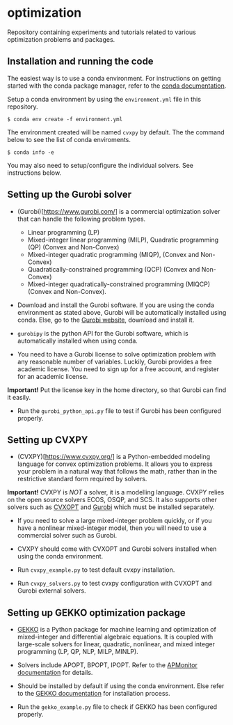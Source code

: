 # optimization
Repository containing experiments and tutorials related to various optimization problems and packages.

## Installation and running the code
The easiest way is to use a conda environment. 
For instructions on getting started with the conda package manager, refer to the [conda documentation](https://docs.conda.io/projects/conda/en/latest/index.html).


Setup a conda environment by using the ```environment.yml``` file in this repository. 

    $ conda env create -f environment.yml

The environment created will be named ```cvxpy``` by default. The the command below to see the list of conda enviroments.

    $ conda info -e



You may also need to setup/configure the individual solvers. See instructions below.

## Setting up the Gurobi solver
- (Gurobi)[https://www.gurobi.com/] is a commercial optimization solver that can handle the following problem types.
    - Linear programming (LP)
    - Mixed-integer linear programming (MILP), Quadratic programming (QP) (Convex and Non-Convex)
    - Mixed-integer quadratic programming (MIQP), (Convex and Non-Convex)
    - Quadratically-constrained programming (QCP) (Convex and Non-Convex)
    - Mixed-integer quadratically-constrained programming (MIQCP) (Convex and Non-Convex).

- Download and install the Gurobi software. If you are using the conda environment as stated above, Gurobi will be automatically installed using conda.
Else, go to the [Gurobi website](https://www.gurobi.com/), download and install it.

- ```gurobipy``` is the python API for the Gurobi software, which is automatically installed when using conda.

- You need to have a Gurobi license to solve optimization problem with any reasonable number of variables. Luckily, Gurobi provides a free academic license. You need to sign up for a free account, and register for an academic license.

**Important!** Put the license key in the home directory, so that Gurobi can find it easily.

- Run the ```gurobi_python_api.py``` file to test if Gurobi has been configured properly.


## Setting up CVXPY
- (CVXPY)[https://www.cvxpy.org/] is a Python-embedded modeling language for convex optimization problems. It allows you to express your problem in a natural way that follows the math, rather than in the restrictive standard form required by solvers.

**Important!** CVXPY is *NOT* a solver, it is a modelling language.  CVXPY relies on the open source solvers ECOS, OSQP, and SCS. It also supports other solvers such as [CVXOPT](https://cvxopt.org/) and [Gurobi](https://www.gurobi.com/) which must be installed separately.

- If you need to solve a large mixed-integer problem quickly, or if you have a nonlinear mixed-integer model, then you will need to use a commercial solver such as Gurobi.

- CVXPY should come with CVXOPT and Gurobi solvers installed when using the conda environment.
- Run ```cvxpy_example.py``` to test default cvxpy installation.
- Run ```cvxpy_solvers.py``` to test cvxpy configuration with CVXOPT and Gurobi external solvers.



## Setting up GEKKO optimization package
- [GEKKO](https://gekko.readthedocs.io/en/latest/) is a Python package for machine learning and optimization of mixed-integer and differential algebraic equations. It is coupled with large-scale solvers for linear, quadratic, nonlinear, and mixed integer programming (LP, QP, NLP, MILP, MINLP).
- Solvers include APOPT, BPOPT, IPOPT. Refer to the [APMonitor documentation](https://apmonitor.com/wiki/index.php/Main/OptionApmSolver) for details.

- Should be installed by default if using the conda environment. Else refer to the [GEKKO documentation](https://gekko.readthedocs.io/en/latest/) for installation process.
- Run the ```gekko_example.py``` file to check if GEKKO has been configured properly.